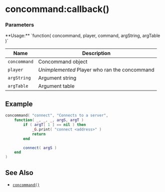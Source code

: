 concommand:callback()
=====================

<div class="panel panel-info">
  <div class="panel-heading">
    <h3 class="panel-title">Parameters</h3>
  </div>
  <div class="panel-body">
    **Usage:** `function( concommand, player, command, argString, argTable )`
  </div>

  | Name         | Description                                   |
  | ------------ | --------------------------------------------- |
  | `concommand` | Concommand object                             |
  | `player`     | *Unimplemented* Player who ran the concommand |
  | `argString`  | Argument string                               |
  | `argTable`   | Argument table                                |
</div>

Example
-------

```lua
concommand( "connect", "Connects to a server",
	function( _, _, _, argS, argT )
		if ( argT[ 1 ] == nil ) then
			_G.print( "connect <address>" )
			return
		end

		connect( argS )
	end
)
```

See Also
--------

* [`concommand()`](api/concommand.concommand)
